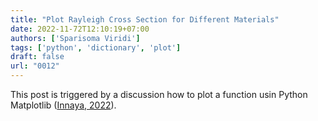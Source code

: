 ```yaml
---
title: "Plot Rayleigh Cross Section for Different Materials"
date: 2022-11-72T12:10:19+07:00
authors: ['Sparisoma Viridi']
tags: ['python', 'dictionary', 'plot']
draft: false
url: "0012"
---
```


This post is triggered by a discussion how to plot a function usin Python Matplotlib ([Innaya, 2022](https://github.com/NazlaInnaya95/Diskusi/issues/1)).
